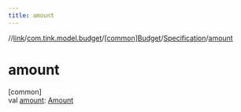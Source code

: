 ```yaml
---
title: amount
---
```

//[link](../../../../index.html)/[com.tink.model.budget](../../index.html)/[[common]Budget](../index.html)/[Specification](index.html)/[amount](amount.html)



# amount



[common]\
val [amount](amount.html): [Amount](../../../com.tink.model.misc/[common]-amount/index.html)





